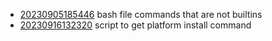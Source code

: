 - [20230905185446](/zet/20230905185446/README.md) bash file commands that are not builtins
- [20230916132320](/zet/20230916132320/README.md) script to get platform install command
